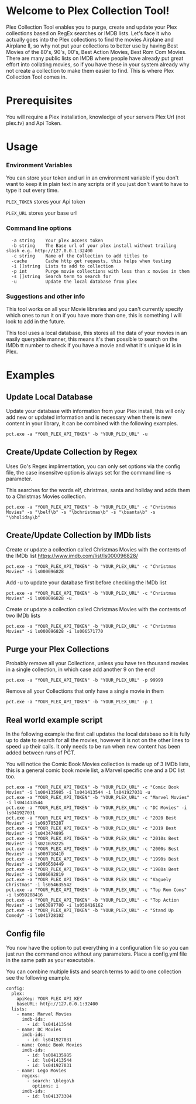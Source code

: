 
# Welcome to Plex Collection Tool!

Plex Collection Tool enables you to purge, create and update your Plex collections based on RegEx searches or IMDB lists. Let's face it who actually goes into the Plex collections to find the movies Airplane and Airplane II, so why not put your collections to better use by having Best Movies of the 80's, 90's, 00's, Best Action Movies, Best Rom Com Movies. There are many public lists on IMDB where people have already put great effort into collating movies, so if you have these in your system already why not create a collection to make them easier to find. This is where Plex Collection Tool comes in.


# Prerequisites

You will require a Plex installation, knowledge of your servers Plex Url (not plex.tv) and Api Token.

# Usage

### Environment Variables
You can store your token and url in an environment variable if you don't want to keep it in plain text in any scripts or if you just don't want to have to type it out every time.

`PLEX_TOKEN` stores your Api token

`PLEX_URL` stores your base url

### Command line options
```
  -a string    Your plex Access token
  -b string    The Base url of your plex install without trailing slash e.g. http://127.0.0.1:32400
  -c string    Name of the Collection to add titles to
  -cache       Cache http get requests, this helps when testing
  -i []string  Lists to add to collection
  -p int       Purge movie collections with less than x movies in them
  -s []string  Search term to search for
  -u           Update the local database from plex
```

### Suggestions and other info
This tool works on all your Movie libraries and you can't currently specify which ones to run it on if you have more than one, this is something I will look to add in the future.

This tool uses a local database, this stores all the data of your movies in an easily queryable manner, this means it's then possible to search on the IMDb tt number to check if you have a movie and what it's unique id is in Plex.

# Examples
## Update Local Database
Update your database with information from your Plex install, this will only add new or updated information and is necessary when there is new content in your library, it can be combined with the following examples.

`pct.exe -a "YOUR_PLEX_API_TOKEN" -b "YOUR_PLEX_URL" -u`
## Create/Update Collection by Regex
Uses Go's Regex implimentation, you can only set options via the config file, the case insensitve option is always set for the command line -s parameter.

This searches for the words elf, christmas, santa and holiday and adds them to a Christmas Movies collection.

`pct.exe -a "YOUR_PLEX_API_TOKEN" -b "YOUR_PLEX_URL" -c "Christmas Movies" -s "\belf\b" -s "\bchristmas\b" -s "\bsanta\b" -s "\bholiday\b"`
## Create/Update Collection by IMDb lists
Create or update a collection called Christmas Movies with the contents of the IMDb list https://www.imdb.com/list/ls000096828/

`pct.exe -a "YOUR_PLEX_API_TOKEN" -b "YOUR_PLEX_URL" -c "Christmas Movies" -i ls000096828`


Add -u to update your database first before checking the IMDb list

`pct.exe -a "YOUR_PLEX_API_TOKEN" -b "YOUR_PLEX_URL" -c "Christmas Movies" -i ls000096828 -u`


Create or update a collection called Christmas Movies with the contents of two IMDb lists

`pct.exe -a "YOUR_PLEX_API_TOKEN" -b "YOUR_PLEX_URL" -c "Christmas Movies" -i ls000096828 -i ls006571770`
## Purge your Plex Collections

Probably remove all your Collections, unless you have ten thousand movies in a single collection, in which case add another 9 on the end!

`pct.exe -a "YOUR_PLEX_API_TOKEN" -b "YOUR_PLEX_URL" -p 99999`


Remove all your Collections that only have a single movie in them

`pct.exe -a "YOUR_PLEX_API_TOKEN" -b "YOUR_PLEX_URL" -p 1`
## Real world example script

In the following example the first call updates the local database so it is fully up to date to search for all the movies, however it is not on the other lines to speed up their calls. It only needs to be run when new content has been added between runs of PCT.

You will notice the Comic Book Movies collection is made up of 3 IMDb lists, this is a general comic book movie list, a Marvel specific one and a DC list too.

```
pct.exe -a "YOUR_PLEX_API_TOKEN" -b "YOUR_PLEX_URL" -c "Comic Book Movies" -i ls004135985 -i ls041413544 -i ls041927031 -u
pct.exe -a "YOUR_PLEX_API_TOKEN" -b "YOUR_PLEX_URL" -c "Marvel Movies" -i ls041413544
pct.exe -a "YOUR_PLEX_API_TOKEN" -b "YOUR_PLEX_URL" -c "DC Movies" -i ls041927031
pct.exe -a "YOUR_PLEX_API_TOKEN" -b "YOUR_PLEX_URL" -c "2020 Best Movies" -i ls093785287
pct.exe -a "YOUR_PLEX_API_TOKEN" -b "YOUR_PLEX_URL" -c "2019 Best Movies" -i ls043474895
pct.exe -a "YOUR_PLEX_API_TOKEN" -b "YOUR_PLEX_URL" -c "2010s Best Movies" -i ls021078225
pct.exe -a "YOUR_PLEX_API_TOKEN" -b "YOUR_PLEX_URL" -c "2000s Best Movies" -i ls000718410
pct.exe -a "YOUR_PLEX_API_TOKEN" -b "YOUR_PLEX_URL" -c "1990s Best Movies" -i ls006658449
pct.exe -a "YOUR_PLEX_API_TOKEN" -b "YOUR_PLEX_URL" -c "1980s Best Movies" -i ls006692819
pct.exe -a "YOUR_PLEX_API_TOKEN" -b "YOUR_PLEX_URL" -c "Vaguely Christmas" -i ls054635542
pct.exe -a "YOUR_PLEX_API_TOKEN" -b "YOUR_PLEX_URL" -c "Top Rom Coms" -i ls059288416
pct.exe -a "YOUR_PLEX_API_TOKEN" -b "YOUR_PLEX_URL" -c "Top Action Movies" -i ls063897780 -i ls058416162
pct.exe -a "YOUR_PLEX_API_TOKEN" -b "YOUR_PLEX_URL" -c "Stand Up Comedy" -i ls041728102
```

## Config file

You now have the option to put everything in a configuration file so you can just run the command once without any parameters. Place a config.yml file in the same path as your executable.

You can combine multiple lists and search terms to add to one collection see the following example.

```
config:
  plex:
    apiKey: YOUR_PLEX_API_KEY
    baseURL: http://127.0.0.1:32400
  lists:
    - name: Marvel Movies
      imdb-ids:
        - id: ls041413544
    - name: DC Movies
      imdb-ids:
        - id: ls041927031
    - name: Comic Book Movies
      imdb-ids:
        - id: ls004135985
        - id: ls041413544
        - id: ls041927031
    - name: Lego Movies
      regexs:
        - search: \blego\b
          options: i
      imdb-ids:
        - id: ls041373304
```

